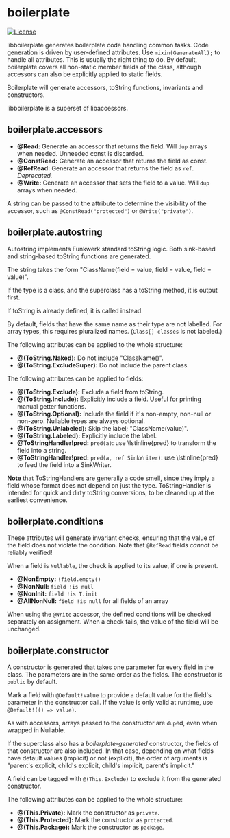 # boilerplate

[![License](https://img.shields.io/badge/license-BSL_1.0-blue.svg)](https://raw.githubusercontent.com/funkwerk/boilerplate/master/LICENSE)

libboilerplate generates boilerplate code handling common tasks. Code generation is driven by user-defined attributes.
Use `mixin(GenerateAll);` to handle all attributes. This is usually the right thing to do.
By default, boilerplate covers all non-static member fields of the class, although accessors can also be
explicitly applied to static fields.

Boilerplate will generate accessors, toString functions, invariants and constructors.

libboilerplate is a superset of libaccessors.

## boilerplate.accessors

- **@Read:** Generate an accessor that returns the field. Will `dup` arrays when needed. Unneeded const is discarded.
- **@ConstRead:** Generate an accessor that returns the field as const.
- **@RefRead:** Generate an accessor that returns the field as `ref`. *Deprecated.*
- **@Write:** Generate an accessor that sets the field to a value. Will `dup` arrays when needed.

A string can be passed to the attribute to determine the visibility of the accessor, such as
`@ConstRead("protected")` or `@Write("private")`.

## boilerplate.autostring

Autostring implements Funkwerk standard toString logic.
Both sink-based and string-based toString functions are generated.

The string takes the form "ClassName(field = value, field = value, field = value)".

If the type is a class, and the superclass has a toString method, it is output first.

If toString is already defined, it is called instead.

By default, fields that have the same name as their type are not labelled.
For array types, this requires pluralized names. (`Class[] classes` is not labeled.)

The following attributes can be applied to the whole structure:

- **@(ToString.Naked):** Do not include "ClassName()".
- **@(ToString.ExcludeSuper):** Do not include the parent class.

The following attributes can be applied to fields:

- **@(ToString.Exclude):** Exclude a field from toString.
- **@(ToString.Include):** Explicitly include a field. Useful for printing manual getter functions.
- **@(ToString.Optional):** Include the field if it's non-empty, non-null or non-zero. Nullable types are always optional.
- **@(ToString.Unlabeled):** Skip the label; "ClassName(value)".
- **@(ToString.Labeled):** Explicitly include the label.
- **@ToStringHandler!pred:** `pred(a)`: use \lstinline{pred} to transform the field into a string.
- **@ToStringHandler!pred:** `pred(a, ref SinkWriter)`: use \lstinline{pred} to feed the field into a SinkWriter.

**Note** that ToStringHandlers are generally a code smell, since they imply a field whose format does not
depend on just the type. ToStringHandler is intended for quick and dirty toString conversions, to be cleaned up at the
earliest convenience.

## boilerplate.conditions

These attributes will generate invariant checks, ensuring that the value of the field does not
violate the condition. Note that `@RefRead` fields *cannot* be reliably verified!

When a field is `Nullable`, the check is applied to its value, if one is present.

- **@NonEmpty:** `!field.empty()`
- **@NonNull:** `field !is null`
- **@NonInit:** `field !is T.init`
- **@AllNonNull:** `field !is null` for all fields of an array

When using the `@Write` accessor, the defined conditions will be checked separately on assignment.
When a check fails, the value of the field will be unchanged.

## boilerplate.constructor

A constructor is generated that takes one parameter for every field in the class. The parameters are in the same order
as the fields. The constructor is `public` by default.

Mark a field with `@Default!value` to provide a default value
for the field's parameter in the constructor call. If the value is only valid at runtime, use
`@Default!(() => value)`.

As with accessors, arrays passed to the constructor are `dup`ed, even when wrapped in Nullable.

If the superclass also has a *boilerplate-generated* constructor, the fields of that constructor are
also included. In that case, depending on what fields have default values (implicit) or not (explicit),
the order of arguments is "parent's explicit, child's explicit, child's implicit, parent's implicit."

A field can be tagged with `@(This.Exclude)` to exclude it from the generated constructor.

The following attributes can be applied to the whole structure:

- **@(This.Private):** Mark the constructor as `private`.
- **@(This.Protected):** Mark the constructor as `protected`.
- **@(This.Package):** Mark the constructor as `package`.
